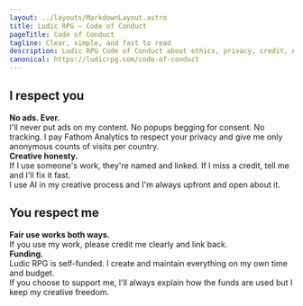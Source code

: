 ```yaml
---
layout: ../layouts/MarkdownLayout.astro
title: Ludic RPG — Code of Conduct
pageTitle: Code of Conduct
tagline: Clear, simple, and fast to read
description: Ludic RPG Code of Conduct about ethics, privacy, credit, AI use, and funding transparency.
canonical: https://ludicrpg.com/code-of-conduct
---
```


<div class="grid grid-cols-1 md:grid-cols-2 gap-6">

<section class="wireframe-border glow-green" id="i-respect-you">
<div class="content-grid">

<div>
<h2>I respect you</h2>
</div>

<div>
<strong>No ads. Ever.</strong><br>
I'll never put ads on my content. No popups begging for consent. No tracking. I pay Fathom Analytics to respect your privacy and give me only anonymous counts of visits per country.
</div>

<div>
<strong>Creative honesty.</strong><br>
If I use someone's work, they're named and linked. If I miss a credit, tell me and I'll fix it fast.<br>
I use AI in my creative process and I'm always upfront and open about it.
</div>

</div>
</section>

<section class="wireframe-border glow-blue" id="you-respect-me">
<div class="content-grid">

<div>
<h2>You respect me</h2>
</div>

<div>
<strong>Fair use works both ways.</strong><br>
If you use my work, please credit me clearly and link back.
</div>

<div>
<strong>Funding.</strong><br>
Ludic RPG is self-funded. I create and maintain everything on my own time and budget.<br>
If you choose to support me, I'll always explain how the funds are used but I keep my creative freedom.
</div>

</div>
</section>

</div>